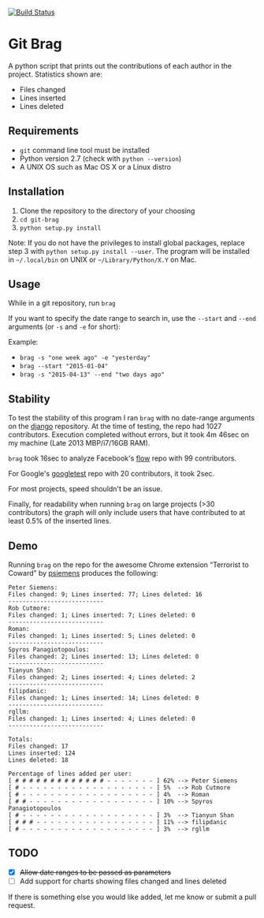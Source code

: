[![Build Status](https://travis-ci.org/evansalter/git-brag.svg?branch=master)](https://travis-ci.org/evansalter/git-brag)

# Git Brag

A python script that prints out the contributions of each author in the project.  Statistics shown are:

- Files changed
- Lines inserted
- Lines deleted

## Requirements

- `git` command line tool must be installed
- Python version 2.7 (check with `python --version`)
- A UNIX OS such as Mac OS X or a Linux distro

## Installation

1. Clone the repository to the directory of your choosing
1. `cd git-brag`
1. `python setup.py install`

Note: If you do not have the privileges to install global packages, replace step 3 with `python setup.py install --user`.  The program will be installed in `~/.local/bin` on UNIX or `~/Library/Python/X.Y` on Mac.

## Usage

While in a git repository, run `brag`

If you want to specify the date range to search in, use the `--start` and `--end` arguments (or `-s` and `-e` for short):

Example:

- `brag -s "one week ago" -e "yesterday"`
- `brag --start "2015-01-04"`
- `brag -s "2015-04-13" --end "two days ago"`

## Stability

To test the stability of this program I ran `brag` with no date-range arguments on the [django](https://github.com/django/django) repository.  At the time of testing, the repo had 1027 contributors.  Execution completed without errors, but it took 4m 46sec on my machine (Late 2013 MBP/i7/16GB RAM).

`brag` took 16sec to analyze Facebook's [flow](https://github.com/facebook/flow) repo with 99 contributors.

For Google's [googletest](https://github.com/google/googletest) repo with 20 contributors, it took 2sec.

For most projects, speed shouldn't be an issue.

Finally, for readability when running `brag` on large projects (>30 contributors) the graph will only include users that have contributed to at least 0.5% of the inserted lines.

## Demo

Running `brag` on the repo for the awesome Chrome extension “Terrorist to Coward” by [psiemens](https://github.com/psiemens) produces the following:

```
Peter Siemens:
Files changed: 9; Lines inserted: 77; Lines deleted: 16
---------------------------
Rob Cutmore:
Files changed: 1; Lines inserted: 7; Lines deleted: 0
---------------------------
Roman:
Files changed: 1; Lines inserted: 5; Lines deleted: 0
---------------------------
Spyros Panagiotopoulos:
Files changed: 2; Lines inserted: 13; Lines deleted: 0
---------------------------
Tianyun Shan:
Files changed: 2; Lines inserted: 4; Lines deleted: 2
---------------------------
filipdanic:
Files changed: 1; Lines inserted: 14; Lines deleted: 0
---------------------------
rgllm:
Files changed: 1; Lines inserted: 4; Lines deleted: 0
---------------------------

Totals:
Files changed: 17
Lines inserted: 124
Lines deleted: 18

Percentage of lines added per user:
[ # # # # # # # # # # # # # - - - - - - - ] 62%	--> Peter Siemens
[ # - - - - - - - - - - - - - - - - - - - ] 5%	--> Rob Cutmore
[ # - - - - - - - - - - - - - - - - - - - ] 4%	--> Roman
[ # # - - - - - - - - - - - - - - - - - - ] 10%	--> Spyros Panagiotopoulos
[ # - - - - - - - - - - - - - - - - - - - ] 3%	--> Tianyun Shan
[ # # # - - - - - - - - - - - - - - - - - ] 11%	--> filipdanic
[ # - - - - - - - - - - - - - - - - - - - ] 3%	--> rgllm
```

## TODO

- [x] ~~Allow date ranges to be passed as parameters~~
- [ ] Add support for charts showing files changed and lines deleted

If there is something else you would like added, let me know or submit a pull request.

